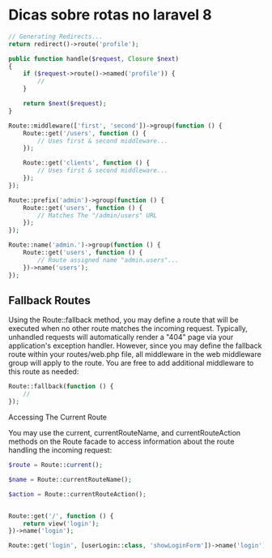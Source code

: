 # Dicas sobre rotas no laravel 8
```php
// Generating Redirects...
return redirect()->route('profile');

public function handle($request, Closure $next)
{
    if ($request->route()->named('profile')) {
        //
    }

    return $next($request);
}

Route::middleware(['first', 'second'])->group(function () {
    Route::get('/users', function () {
        // Uses first & second middleware...
    });

    Route::get('clients', function () {
        // Uses first & second middleware...
    });
});

Route::prefix('admin')->group(function () {
    Route::get('users', function () {
        // Matches The "/admin/users" URL
    });
});

Route::name('admin.')->group(function () {
    Route::get('users', function () {
        // Route assigned name "admin.users"...
    })->name('users');
});
```
## Fallback Routes

Using the Route::fallback method, you may define a route that will be executed when no other route matches the incoming request. Typically, unhandled requests will automatically render a "404" page via your application's exception handler. However, since you may define the fallback route within your routes/web.php file, all middleware in the web middleware group will apply to the route. You are free to add additional middleware to this route as needed:
```php
Route::fallback(function () {
    //
});
```
Accessing The Current Route

You may use the current, currentRouteName, and currentRouteAction methods on the Route facade to access information about the route handling the incoming request:
```php
$route = Route::current();

$name = Route::currentRouteName();

$action = Route::currentRouteAction();


Route::get('/', function () {
    return view('login');
})->name('login');

Route::get('login', [userLogin::class, 'showLoginForm'])->name('login');

```


